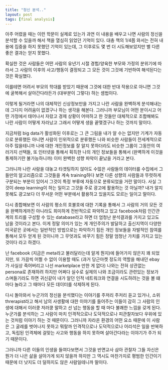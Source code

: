 ```yaml
---
title: "정신 분석.."
layout: post
tags: [final analysis]
---
```


아주 어렸을 때는 이런 학문이 실제로 있는가 과연 이 내용을 배우고 나면 사람의 정신을 분석할 수 있을까 해서 책을 열심히 읽었던 기억이 있다. 대충 책의 1/4쯤 와서는 전혀 내용에 집중을 하지 못했던 기억이 있는데, 그 이후로도 몇 번 더 시도해보았지만 별 다른 좋은 결과는 얻지 못했다.

확실한 것은 사람들은 어떤 사람의 유년기 시절 경험/양육한 부모와 가정의 분위기에 따라서 그 사람의 이후의 사고/행동이 결정되고 그 모든 것이 그것에 기반하여 해석된다는 것은 확실했다.

이를테면 어려서 부모의 학대를 받았기 때문에 그것에 대한 반대 작용으로 아니면 그것에 굴복해서 살아간다라든가 (대부분이 그렇다) 하는 셈법이다. 

이렇게 될거라면 나의 대체적인 신상정보만을 가지고 나란 사람을 완벽하게 분석해내는데 그다지 어려움이 없겠구나 하는 생각을 해본다. 그러니까 부모님이 어떤 분이시고 어떤 가정에서 태어나서 자랐고 경제 상황이 어떠하고 한 것들만 대체적으로 조합해봐도 나란 사람이 어떻게 자라났고 그래서 어떻게 생을 끝맺겠구나 하는 것까지 말이다.

지금처럼 big data가 활성화된 이후로는 그 큰 그림을 내가 알 수는 없지만 기계가 자동으로 분류했든 아니면 사람이 인위적으로 분류했든 나와 비슷한 사람들이 전세계적으로 아주 많을테니까 나에 대한 개인정보를 잘 알지 못하더라도 비슷한 그룹이 그동안의 여러가지 선택들, 또 인터넷을 통해서 획득한 나의 개인 정보들을 통해서 (완벽하게 이것을 통제하기란 불가능하니까) 이미 완벽한 성향 파악이 끝났을 거라고 본다. 

그러니까 나란 사람을 대놓고 타겟팅하지 않아도 수많은 사람들의 데이터를 수집에서 그들만의 알고리즘으로 그것들을 계속 training하다 보면 다른 성향의 사람들과 뚜렷하게 구분되는 부분이 있어서 그것이 특정 부류에 자동으로 분류되었을 거란 말이다. 사실 그것이 deep learning이 하는 일이고 그것을 주로 광고에 활용하는 것 아닐까? 내가 알지 못해도 광고보다 더 무서운 어떤 부분에서 활용하고 있을지도 모르는 일이고 말이다.

다시 종합해보면 이 사람의 평소의 호불호에 대한 기록을 통해서 그 사람의 거의 모든 것을 완벽하게까진 아니라도 희미하게 전반적으로 파악하고 있고 facebook처럼 인간관계의 트리를 구성할 수 있는 database라고 하면 더 엄청난 분석결과를 가지고 있고도 남을 것이라고 본다. 이게 정말 의미가 있는 게 개인주의가 발달하고 출신지역이 다양한 미국같은 곳에서는 일반적인 방법으로는 파악하기 힘든 개인 정보들을 자발적인 참여를 통해서 모두 얻게 된 것이니까 그 무엇과도 바꾸기 힘든 정말 엄청난 가치를 가지고 있는 것이다 라고 하겠다.

난 facebook (지금은 meta라고 불러달라는데 알게 뭔지)에 들어가지 않은지 꽤 되었지만, 또 가끔씩 어쩔 수 없이 이용할 때도 (과거 당근마켓 정도의 역할을 해내던 ebay가 사실상 죽어버리고 나선 marketplace 만한 게 없다) 나와는 전혀 상관없는 persona로 존재하려 하지만 어쩌다 실수로 실제의 나와 조금이라도 관련있는 정보가 스며들기라도 하면 귀신같이 내가 알던 인적 네트워크와 연결을 시도하려는 것을 볼 떄마다 놀라고 그 때마다 모든 데이터를 삭제하게 된다. 

다시 돌아와서 누군가의 정신을 분석했다는 이야기를 주저리 주저리 듣고 있거나, 소위 threrapist라고 해서 남의 사생활에 대한 이야기를 들어주는 이들이 감히 그 사람의 인생에 대해서 이러쿵 저러쿵 말하고 선 넘는 행동을 할 때 마다 불쾌한 느낌을 갖게 된다. 누군가를 분석하는 그 사람이 마치 인격적으로나 도덕적으로나 피관찰자보다 우위에 있는 것처럼 이야기 하는 것 때문이다. 그러니까 자라온 환경의 어떤 요소 때문에 이 사람은 그 굴레를 벗어나지 못하고 뭐랄까 인격적으로나 도덕적으로나 어리석은 일을 반복하고, 독립된 인격체에 걸맞는 사고와 행동을 하지 못하며 살아간다라는 이야기가 주가 되기 때문이다. 

그러니까 다른 이들의 인생을 들여다보면서 그것을 반면교사 삼아 관찰자 그들 자신은 뭔가 더 나은 삶을 살아가게 되지 않을까 하지만 그 역시도 마찬가지로 평범한 인간이기 때문에 더 낫지도 더 덜하지도 않은 사람일테니까 말이다. 